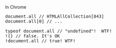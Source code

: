 In Chrome
<pre lang="javascript">
document.all // HTMLAllCollection[843]
document.all[0] // <html>...</html>

typeof document.all // "undefined"!  WTF!
!{} // false. It's OK
!document.all // true! WTF!
</pre>
